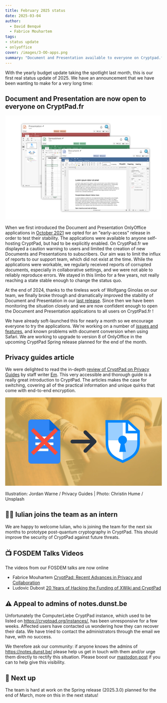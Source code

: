 ```yaml
---
title: February 2025 status
date: 2025-03-04
author: 
  - David Benqué
  - Fabrice Mouhartem
tags:
- status update
- onlyoffice
cover: /images/3-OO-apps.png
summary: "Document and Presentation available to everyone on Cryptpad.fr, Privacy guides article, Iulian joins the team"
---
```



With the yearly budget update taking the spotlight last month, this is our first real status update of 2025. We have an announcement that we have been wanting to make for a very long time:

## Document and Presentation are now open to everyone on CryptPad.fr

!["3 windows of OnlyOffice SPreasheet, Document, and Presentation"](/images/3-OO-apps.png)

When we first introduced the Document and Presentation OnlyOffice applications in [October 2021](https://blog.cryptpad.org/2021/10/21/Announcing-new-apps/) we opted for an "early-access" release in order to test their stability. The applications were available to anyone self-hosting CryptPad, but had to be explicitly enabled. On CryptPad.fr we displayed a caution warning to users and limited the creation of new Documents and Presentations to subscribers. Our aim was to limit the influx of reports to our support team, which did not exist at the time. While the applications were workable, we regularly received reports of corrupted documents, especially in collaborative settings, and we were not able to reliably reproduce errors. We stayed in this limbo for a few years, not really reaching a state stable enough to change the status quo. 

At the end of 2024, thanks to the tireless work of Wolfgang Ginolas on our team, we finally broke through and dramatically improved the stability of Document and Presentation in our [last release](https://github.com/cryptpad/cryptpad/releases/tag/2024.12.0). Since then we have been monitoring the situation closely and we are now confident enough to open the Document and Presentation applications to all users on CryptPad.fr ! 

We have already soft-launched this for nearly a month so we encourage everyone to try the applications. We're working on a number of [issues and features](https://github.com/cryptpad/cryptpad/issues?q=is%3Aissue%20state%3Aopen%20label%3AOnlyOffice), and known problems with document conversion when using Safari. We are working to upgrade to version 8 of OnlyOffice in the upcoming CryptPad Spring release planned for the end of the month.

## Privacy guides article

We were delighted to read the in-depth [review of CryptPad on Privacy Guides](https://www.privacyguides.org/articles/2025/02/07/cryptpad-review/) by staff writer [Em](https://www.privacyguides.org/articles/author/em/). This very accessible and thorough guide is a really great introduction to CryptPad. The articles makes the case for switching, covering all of the practical information and unique quirks that come with end-to-end encryption. 

!["Cover of the privacy guide article, google docs icon with arrow to the CryptPad icon"](/images/privacy-guide-cover.png)

Illustration: Jordan Warne / Privacy Guides | Photo: Christin Hume / Unsplash

## 🧑‍🔬 Iulian joins the team as an intern

We are happy to welcome Iulian, who is joining the team for the next six months to prototype post-quantum cryptography in CryptPad. This should improve the security of CryptPad against future threats.

## 📺 FOSDEM Talks Videos

The videos from our FOSDEM talks are now online

- Fabrice Mouhartem [CryptPad: Recent Advances in Privacy and Collaboration](https://fosdem.org/2025/schedule/event/fosdem-2025-5033-cryptpad-recent-advances-in-privacy-and-collaboration/)
- Ludovic Dubost [20 Years of Hacking the Funding of XWiki and CryptPad](https://fosdem.org/2025/schedule/event/fosdem-2025-4601-20-years-of-hacking-the-funding-of-xwiki-and-cryptpad/)

## ⚠️ Appeal to admins of notes.dunst.be

Unfortunately the ComputerLiebe CryptPad instance, which used to be listed on https://cryptpad.org/instances/, has been unresponsive for a few weeks. Affected users have contacted us wondering how they can recover their data. We have tried to contact the administrators through the email we have, with no success.

We therefore ask our community: if anyone knows the admins of https://notes.dunst.be/ please help us get in touch with them and/or urge them directly to rectify this situation. Please boost our [mastodon post](https://fosstodon.org/@cryptpad/114080910894052799) if you can to help give this visibility.


##  🔭 Next up

The team is hard at work on the Spring release (2025.3.0) planned for the end of March, more on this in the next status! 

